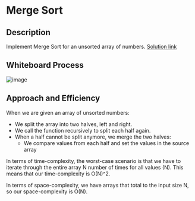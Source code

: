 # Merge Sort

## Description

Implement Merge Sort for an unsorted array of numbers.
[Solution link](https://github.com/yd24/data-structures-and-algorithms/pull/35)

## Whiteboard Process

![image](Whiteboard.png)

## Approach and Efficiency

When we are given an array of unsorted numbers:
* We split the array into two halves, left and right.
* We call the function recursively to split each half again.
* When a half cannot be split anymore, we merge the two halves:
  * We compare values from each half and set the values in the source array

In terms of time-complexity, the worst-case scenario is that we have to iterate through the entire array N number of times for all values (N). This means that our time-complexity is O(N)^2.

In terms of space-complexity, we have arrays that total to the input size N, so our space-complexity is O(N).
